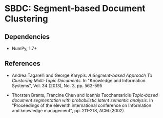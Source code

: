 # SBDC: Segment-based Document Clustering


## Dependencies

* NumPy, 1.7+


## References

* Andrea Tagarelli and George Karypis.
*A Segment-based Approach To Clustering Multi-Topic Documents.*
In "Knowledge and Information Systems", Vol. 34 (2013), No. 3, pp. 563-595

* Thorsten Brants, Francine Chen and Ioannis Tsochantaridis
*Topic-based document segmentation with probabilistic latent semantic analysis.*
In "Proceedings of the eleventh international conference on Information and knowledge management", pp. 211-218, ACM (2002)
